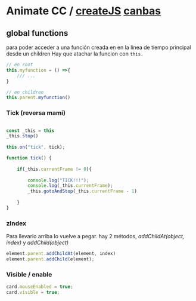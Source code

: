 # Animate CC / [createJS](https://www.createjs.com) [canbas](http://ocanvas.org/)

## global functions 

para poder acceder a una función creada en en la linea de tiempo principal desde un children
Hay que atachar la funcion con ``this.``

```javascript
// en root
this.myfunction = () =>{
	/// ...
}

// en children
this.parent.myfunction()

```

### Tick (reversa mami)

```javascript

const _this = this
_this.stop()
 
this.on("tick", tick);

function tick() { 
	
	if(_this.currentFrame != 0){
		
		console.log("TICK!!!");
		console.log(_this.currentFrame);
		_this.gotoAndStop(_this.currentFrame - 1)
		
	}
}

```
### zIndex 

Para llevarlo arriba lo vuelve a pegar. hay 2 métodos, 
_addChildAt(object, index)_  y _addChild(object)_

```javascript
element.parent.addChildAt(element, index)
element.parent.addChild(element);

```

### Visible / enable

```javascript
card.mouseEnabled = true;
card.visible = true;

```